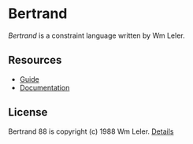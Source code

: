 Bertrand
========

*Bertrand* is a constraint language written by Wm Leler.

Resources
---------

 * [Guide](Guide.html)
 * [Documentation](Documentation.html)

License
-------

Bertrand 88 is copyright (c) 1988 Wm Leler. [Details](LICENSE.txt)
